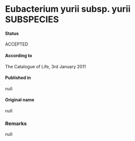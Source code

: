 # Eubacterium yurii subsp. yurii SUBSPECIES

#### Status
ACCEPTED

#### According to
The Catalogue of Life, 3rd January 2011

#### Published in
null

#### Original name
null

### Remarks
null